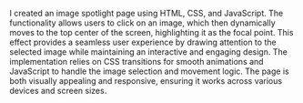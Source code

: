I created an image spotlight page using HTML, CSS, and JavaScript. The functionality allows users to click on an image, which then dynamically moves to the top center of the screen, highlighting it as the focal point. This effect provides a seamless user experience by drawing attention to the selected image while maintaining an interactive and engaging design. The implementation relies on CSS transitions for smooth animations and JavaScript to handle the image selection and movement logic. The page is both visually appealing and responsive, ensuring it works across various devices and screen sizes.

